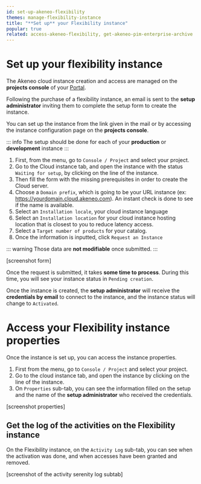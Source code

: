 ```yaml
---
id: set-up-akeneo-flexibility
themes: manage-flexibility-instance
title: "**Set up** your Flexibility instance"
popular: true
related: access-akeneo-flexibility, get-akeneo-pim-enterprise-archive
---
```


# Set up your flexibility instance

The Akeneo cloud instance creation and access are managed on the **projects console** of your [Portal](connect-to-your-portal.html). 

Following the purchase of a flexibility instance, an email is sent to the **setup administrator** inviting them to complete the setup form to create the instance.

You can set up the instance from the link given in the mail or by accessing the instance configuration page on the **projects console**.

::: info
The setup should be done for each of your **production** or **development** instance
:::

1. First, from the menu, go to `Console / Project` and select your project.
2. Go to the Cloud instance tab, and open the instance with the status `Waiting for setup`, by clicking on the line of the instance.
3. Then fill the form with the missing prerequisites in order to create the Cloud server. 
4. Choose a `Domain prefix`, which is going to be your URL instance (ex: https://yourdomain.cloud.akeneo.com). An instant check is done to see if the name is available.
5. Select an `Installation locale`, your cloud instance language
6. Select an `Installation location` for your cloud instance hosting location that is closest to you to reduce latency access.
7.  Select a `Target number of products` for your catalog.
8. Once the information is inputted, click `Request an Instance`

::: warning
Those data are **not modifiable** once submitted.
:::

[screenshot form]

Once the request is submitted, it takes **some time to process**. During this time, you will see your instance status in `Pending creation`.

Once the instance is created, the **setup administrator** will receive the **credentials by email** to connect to the instance, and the instance status will change to `Activated`.

# Access your Flexibility instance properties

Once the instance is set up, you can access the instance properties.

1. First from the menu, go to `Console / Project` and select your project.
1. Go to the cloud instance tab, and open the instance by clicking on the line of the instance.
1. On `Properties` sub-tab, you can see the information filled on the setup and the name of the **setup administrator** who received the credentials.

[screenshot properties]

## Get the log of the activities on the Flexibility instance

On the Flexibility instance, on the `Activity Log` sub-tab, you can see when the activation was done, and when accesses have been granted and removed.

[screenshot of the activity serenity log subtab]

